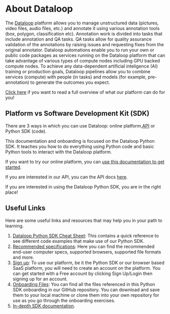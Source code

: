 # About Dataloop

The [Dataloop](https://dataloop.ai) platform allows you to manage unstructured data (pictures, video files, audio files, etc.) and annotate it using various annotation tools (box, polygon, classification etc). Annotation work is divided into tasks that include annotation and QA tasks.  QA tasks allow for quality assurance validation of the annotations by raising issues and requesting fixes from the original annotator. Dataloop automations enable you to run your own or public code packages as services running on the Dataloop platform that can take advantage of various types of compute nodes including GPU backed compute nodes. To achieve any data-dependent artificial inteligence (AI) training or production goals, Dataloop pipelines allow you to combine services (compute) with people (in tasks) and models (for example, pre-annotation) to generate the outcomes you expect.

[Click here](https://dataloop.ai/docs/welcome) if you want to read a full overview of what our platform can do for you!

## Platform vs Software Development Kit (SDK)

There are 3 ways in which you can use Dataloop: online platform,[API](https://gate.dataloop.ai/api/v1/docs) or Python SDK (code).

This documentation and onboarding is focused on the Dataloop Python SDK. It teaches you how to do everything using Python code and basic Python tools to interact with the Dataloop platform.

If you want to try our online platform, you can [use this documentation to get started](https://dataloop.ai/docs/welcome).

If you are interested in our API, you can the API docs [here](https://developers.dataloop.ai/resources/rest_api/reference/overview/).

If you are interested in using the Dataloop Python SDK, you are in the right place!

## Useful Links

Here are some useful links and resources that may help you in your path to learning.

1. [Dataloop Python SDK Cheat Sheet](https://dataloop.ai/docs/sdk-cheatsheet): This contains a quick reference to see different code examples that make use of our Python SDK.
2. [Recommended specifications](https://dataloop.ai/docs/platform-recommended): Here you can find the recommended end-user computer specs, supported browsers, supported file formats and more.
3. [Sign up](https://console.dataloop.ai): To use our platform, be it the Python SDK or our browser based SaaS platform, you will need to create an account on the platform.  You can get started with a Free account by clicking Sign Up/Login then signing up for an account.
4. [Onboarding Files](onboarding): You can find all the files referenced in this Python SDK onboarding in our GitHub repository.  You can download and save them to your local machine or clone them into your own repository for use as you go through the onboarding exercises.
5. [In-depth SDK documentation](https://sdk-docs.dataloop.ai/en/latest/entities.html).
